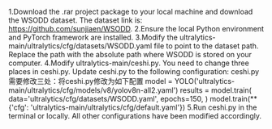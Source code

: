 
1.Download the .rar project package to your local machine and download the WSODD dataset. The dataset link is: https://github.com/sunjiaen/WSODD.
2.Ensure the local Python environment and PyTorch framework are installed.
3.Modify the ultralytics-main/ultralytics/cfg/datasets/WSODD.yaml file to point to the dataset path. Replace the path with the absolute path where WSODD is stored on your computer.
4.Modify ultralytics-main/ceshi.py. You need to change three places in ceshi.py. Update ceshi.py to the following configuration:
ceshi.py需要修改三处：将ceshi.py修改为如下配置
model = YOLO('ultralytics-main/ultralytics/cfg/models/v8/yolov8n-all2.yaml')
    results = model.train(
        data='ultralytics/cfg/datasets/WSODD.yaml', epochs=150, )
    model.train(**{'cfg': 'ultralytics-main/ultralytics/cfg/default.yaml'})
5.Run ceshi.py in the terminal or locally. All other configurations have been modified accordingly.






